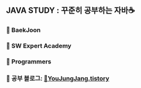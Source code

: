 ## JAVA STUDY : 꾸준히 공부하는 자바☕️
### 🌱 BaekJoon
### 🌱 SW Expert Academy
### 🌱 Programmers
### 🔗 공부 블로그: [📖YouJungJang.tistory](https://yuejeong.tistory.com/category/Algorithm/JAVA)
<br></br>

